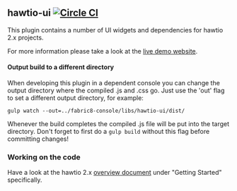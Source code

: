 ## hawtio-ui [![Circle CI](https://circleci.com/gh/hawtio/hawtio-ui.svg?style=svg)](https://circleci.com/gh/hawtio/hawtio-ui)

This plugin contains a number of UI widgets and dependencies for hawtio 2.x projects.

For more information please take a look at the [live demo website](http://ui.hawt.io).

#### Output build to a different directory

When developing this plugin in a dependent console you can change the output directory where the compiled .js and .css go.  Just use the 'out' flag to set a different output directory, for example:

`gulp watch --out=../fabric8-console/libs/hawtio-ui/dist/`

Whenever the build completes the compiled .js file will be put into the target directory.  Don't forget to first do a `gulp build` without this flag before committing changes!

### Working on the code

Have a look at the hawtio 2.x [overview document](https://github.com/hawtio/hawtio/blob/master/docs/Overview2dotX.md) under "Getting Started" specifically.
